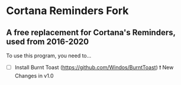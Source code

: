 # Cortana Reminders Fork
## A free replacement for Cortana's Reminders, used from 2016-2020
To use this program, you need to...
- [ ] Install Burnt Toast \(https://github.com/Windos/BurntToast) ❗ New Changes in v1.0
